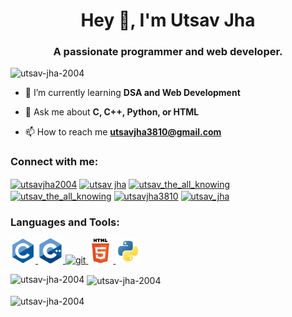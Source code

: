 <h1 align="center">Hey 👋, I'm Utsav Jha</h1>
<h3 align="center">A passionate programmer and web developer.</h3>

<p align="left"> <img src="https://komarev.com/ghpvc/?username=utsav-jha-2004&label=Profile%20views&color=0e75b6&style=flat" alt="utsav-jha-2004" /> </p>

- 🌱 I’m currently learning **DSA and Web Development**

- 💬 Ask me about **C, C++, Python, or HTML**

- 📫 How to reach me **utsavjha3810@gmail.com**

<h3 align="left">Connect with me:</h3>
<p align="left">
<a href="https://linkedin.com/in/utsavjha2004" target="blank"><img align="center" src="https://raw.githubusercontent.com/rahuldkjain/github-profile-readme-generator/master/src/images/icons/Social/linked-in-alt.svg" alt="utsavjha2004" height="30" width="40" /></a>
<a href="https://kaggle.com/utsav jha" target="blank"><img align="center" src="https://raw.githubusercontent.com/rahuldkjain/github-profile-readme-generator/master/src/images/icons/Social/kaggle.svg" alt="utsav jha" height="30" width="40" /></a>
<a href="https://instagram.com/utsav_the_all_knowing" target="blank"><img align="center" src="https://raw.githubusercontent.com/rahuldkjain/github-profile-readme-generator/master/src/images/icons/Social/instagram.svg" alt="utsav_the_all_knowing" height="30" width="40" /></a>
<a href="https://www.youtube.com/c/utsav_the_all_knowing" target="blank"><img align="center" src="https://raw.githubusercontent.com/rahuldkjain/github-profile-readme-generator/master/src/images/icons/Social/youtube.svg" alt="utsav_the_all_knowing" height="30" width="40" /></a>
<a href="https://www.hackerrank.com/utsavjha3810" target="blank"><img align="center" src="https://raw.githubusercontent.com/rahuldkjain/github-profile-readme-generator/master/src/images/icons/Social/hackerrank.svg" alt="utsavjha3810" height="30" width="40" /></a>
<a href="https://www.leetcode.com/utsav_jha" target="blank"><img align="center" src="https://raw.githubusercontent.com/rahuldkjain/github-profile-readme-generator/master/src/images/icons/Social/leet-code.svg" alt="utsav_jha" height="30" width="40" /></a>
</p>

<h3 align="left">Languages and Tools:</h3>
<p align="left"> <a href="https://www.cprogramming.com/" target="_blank" rel="noreferrer"> <img src="https://raw.githubusercontent.com/devicons/devicon/master/icons/c/c-original.svg" alt="c" width="40" height="40"/> </a> <a href="https://www.w3schools.com/cpp/" target="_blank" rel="noreferrer"> <img src="https://raw.githubusercontent.com/devicons/devicon/master/icons/cplusplus/cplusplus-original.svg" alt="cplusplus" width="40" height="40"/> </a> <a href="https://git-scm.com/" target="_blank" rel="noreferrer"> <img src="https://www.vectorlogo.zone/logos/git-scm/git-scm-icon.svg" alt="git" width="40" height="40"/> </a> <a href="https://www.w3.org/html/" target="_blank" rel="noreferrer"> <img src="https://raw.githubusercontent.com/devicons/devicon/master/icons/html5/html5-original-wordmark.svg" alt="html5" width="40" height="40"/> </a> <a href="https://www.python.org" target="_blank" rel="noreferrer"> <img src="https://raw.githubusercontent.com/devicons/devicon/master/icons/python/python-original.svg" alt="python" width="40" height="40"/> </a> </p>

<p><img align="left" src="https://github-readme-stats.vercel.app/api/top-langs?username=utsav-jha-2004&show_icons=true&locale=en&layout=compact" alt="utsav-jha-2004" /></p>

<p>&nbsp;<img align="center" src="https://github-readme-stats.vercel.app/api?username=utsav-jha-2004&show_icons=true&locale=en" alt="utsav-jha-2004" /></p>

<p><img align="center" src="https://github-readme-streak-stats.herokuapp.com/?user=utsav-jha-2004&" alt="utsav-jha-2004" /></p>
